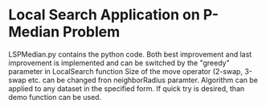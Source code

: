 # Local Search Application on P-Median Problem
LSPMedian.py contains the python code.
Both best improvement and last improvement is implemented and can be switched by the "greedy" parameter in LocalSearch function
Size of the move operator (2-swap, 3-swap etc. can be changed fron neighborRadius paramter.
Algorithm can be applied to any dataset in the specified form. If quick try is desired, than demo function can be used. 
